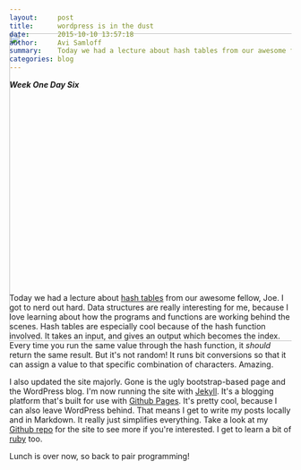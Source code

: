 ```yaml
---
layout:     post
title:      wordpress is in the dust
date:       2015-10-10 13:57:18
author:     Avi Samloff
summary:    Today we had a lecture about hash tables from our awesome fellow, Joe.
categories: blog
---
```


***Week One Day Six***
<img src="{{site.url}}/images/hash-tables-lecture.jpg" height="550px" style="margin:-100px auto" class="rotate90">

Today we had a lecture about [hash tables][1] from our awesome fellow, Joe. I got to nerd out hard. Data structures are really interesting for me, because I love learning about how the programs and functions are working behind the scenes. Hash tables are especially cool because of the hash function involved. It takes an input, and gives an output which becomes the index. Every time you run the same value through the hash function, it *should* return the same result. But it's not random! It runs bit conversions so that it can assign a value to that specific combination of characters. Amazing.

I also updated the site majorly. Gone is the ugly bootstrap-based page and the WordPress blog. I'm now running the site with [Jekyll][2]. It's a blogging platform that's built for use with [Github Pages][3]. It's pretty cool, because I can also leave WordPress behind. That means I get to write my posts locally and in Markdown. It really just simplifies everything. Take a look at my [Github repo][4] for the site to see more if you're interested. I get to learn a bit of [ruby][5] too.

Lunch is over now, so back to pair programming!





[1]: https://en.wikipedia.org/wiki/Hash_table
[2]: http://jekyllrb.com/
[3]: https://pages.github.com/
[4]: https://github.com/theavish/theavish.github.io/
[5]: https://www.ruby-lang.org/
